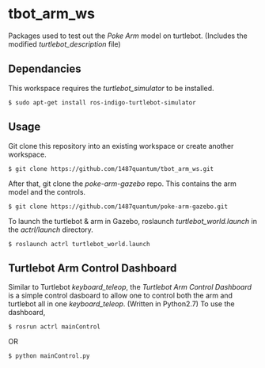 # tbot_arm_ws
Packages used to test out the *Poke Arm* model on turtlebot. (Includes the modified *turtlebot_description* file)

## Dependancies
This workspace requires the *turtlebot_simulator* to be installed.
```
$ sudo apt-get install ros-indigo-turtlebot-simulator
```

## Usage
Git clone this repository into an existing workspace or create another workspace.
```
$ git clone https://github.com/1487quantum/tbot_arm_ws.git
```
After that, git clone the *poke-arm-gazebo* repo. This contains the arm model and the controls.
```
$ git clone https://github.com/1487quantum/poke-arm-gazebo.git
```
To launch the turtlebot & arm in Gazebo, roslaunch *turtlebot_world.launch* in the *actrl/launch* directory.
```
$ roslaunch actrl turtlebot_world.launch
```

## Turtlebot Arm Control Dashboard
Similar to Turtlebot *keyboard_teleop*, the *Turtlebot Arm Control Dashboard* is a simple control dasboard to allow one to control both the arm and turtlebot all in one *keyboard_teleop*. (Written in Python2.7) To use the dashboard,
```
$ rosrun actrl mainControl
```
OR
```
$ python mainControl.py
```
